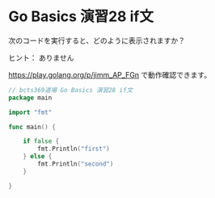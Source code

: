 # Go Basics 演習28 if文

次のコードを実行すると、どのように表示されますか？

ヒント： ありません

https://play.golang.org/p/jimm_AP_FGn で動作確認できます。

```go
// bcts369道場 Go Basics 演習28 if文
package main

import "fmt"

func main() {

	if false {
		fmt.Println("first")
	} else {
		fmt.Println("second")
	}

}
```
